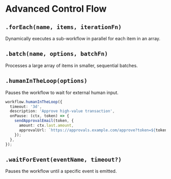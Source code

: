 # Advanced Control Flow

## `.forEach(name, items, iterationFn)`

Dynamically executes a sub-workflow in parallel for each item in an array.

## `.batch(name, options, batchFn)`

Processes a large array of items in smaller, sequential batches.

## `.humanInTheLoop(options)`

Pauses the workflow to wait for external human input.

```typescript
workflow.humanInTheLoop({
  timeout: '3d',
  description: 'Approve high-value transaction',
  onPause: (ctx, token) => {
    sendApprovalEmail(token, {
      amount: ctx.last.amount,
      approvalUrl: `https://approvals.example.com/approve?token=${token}`,
    });
  },
});
```

## `.waitForEvent(eventName, timeout?)`

Pauses the workflow until a specific event is emitted.
